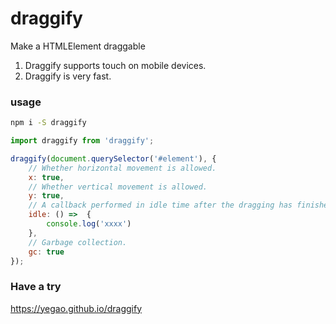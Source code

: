 # draggify


Make a HTMLElement draggable

1. Draggify supports touch on mobile devices.
2. Draggify is very fast.

### usage

```bash
npm i -S draggify
```

```js
import draggify from 'draggify';

draggify(document.querySelector('#element'), {
    // Whether horizontal movement is allowed.
    x: true,
    // Whether vertical movement is allowed.
    y: true,
    // A callback performed in idle time after the dragging has finished.
    idle: () =>  { 
        console.log('xxxx')
    },
    // Garbage collection.
    gc: true
});
```

### Have a try
https://yegao.github.io/draggify
